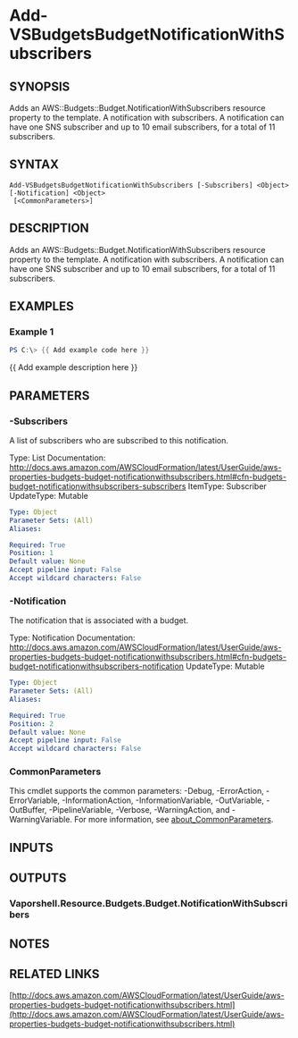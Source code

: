 # Add-VSBudgetsBudgetNotificationWithSubscribers

## SYNOPSIS
Adds an AWS::Budgets::Budget.NotificationWithSubscribers resource property to the template.
A notification with subscribers.
A notification can have one SNS subscriber and up to 10 email subscribers, for a total of 11 subscribers.

## SYNTAX

```
Add-VSBudgetsBudgetNotificationWithSubscribers [-Subscribers] <Object> [-Notification] <Object>
 [<CommonParameters>]
```

## DESCRIPTION
Adds an AWS::Budgets::Budget.NotificationWithSubscribers resource property to the template.
A notification with subscribers.
A notification can have one SNS subscriber and up to 10 email subscribers, for a total of 11 subscribers.

## EXAMPLES

### Example 1
```powershell
PS C:\> {{ Add example code here }}
```

{{ Add example description here }}

## PARAMETERS

### -Subscribers
A list of subscribers who are subscribed to this notification.

Type: List
Documentation: http://docs.aws.amazon.com/AWSCloudFormation/latest/UserGuide/aws-properties-budgets-budget-notificationwithsubscribers.html#cfn-budgets-budget-notificationwithsubscribers-subscribers
ItemType: Subscriber
UpdateType: Mutable

```yaml
Type: Object
Parameter Sets: (All)
Aliases:

Required: True
Position: 1
Default value: None
Accept pipeline input: False
Accept wildcard characters: False
```

### -Notification
The notification that is associated with a budget.

Type: Notification
Documentation: http://docs.aws.amazon.com/AWSCloudFormation/latest/UserGuide/aws-properties-budgets-budget-notificationwithsubscribers.html#cfn-budgets-budget-notificationwithsubscribers-notification
UpdateType: Mutable

```yaml
Type: Object
Parameter Sets: (All)
Aliases:

Required: True
Position: 2
Default value: None
Accept pipeline input: False
Accept wildcard characters: False
```

### CommonParameters
This cmdlet supports the common parameters: -Debug, -ErrorAction, -ErrorVariable, -InformationAction, -InformationVariable, -OutVariable, -OutBuffer, -PipelineVariable, -Verbose, -WarningAction, and -WarningVariable. For more information, see [about_CommonParameters](http://go.microsoft.com/fwlink/?LinkID=113216).

## INPUTS

## OUTPUTS

### Vaporshell.Resource.Budgets.Budget.NotificationWithSubscribers
## NOTES

## RELATED LINKS

[http://docs.aws.amazon.com/AWSCloudFormation/latest/UserGuide/aws-properties-budgets-budget-notificationwithsubscribers.html](http://docs.aws.amazon.com/AWSCloudFormation/latest/UserGuide/aws-properties-budgets-budget-notificationwithsubscribers.html)

